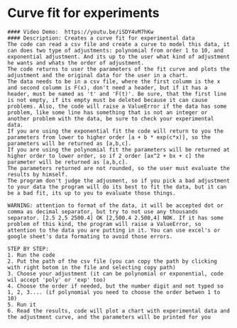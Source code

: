 # Curve fit for experiments
    #### Video Demo:  https://youtu.be/iSDY4vM7hKw
    #### Description: Creates a curve fit for experimental data
    The code can read a csv file and create a curve to model this data, it can does two type of adjustments: polynomial from order 1 to 10, and exponential adjustment. And its up to the user what kind of adjustment he wants and whats the order of adjustment.
    The code returns to user the parameters of the fit curve and plots the adjustment and the original data for the user in a chart.
    The data needs to be in a csv file, where the first columm is the x and second columm is F(x), don't need a header, but if it has a header, must be named as 't' and 'F(t)'. Be sure, that the first line is not empty, if its empty must be deleted because it can cause problems. Also, the code will raise a ValueError if the data has some problem, like some line has something that is not an integer or another problem with the data, be sure to check your experimental data.
    If you are using the exponential fit the code will return to you the parameters from lower to higher order [a + b * exp(c*x)], so the parameters will be returned as [a,b,c].
    If you are using the polynomial fit the parameters will be returned at higher order to lower order, so if 2 order [ax^2 + bx + c] the parameter will be returned as [a,b,c].
    The parameters returned are not rounded, so the user must evaluate the results by himself.
    The program don't judge the adjusment, so if you pick a bad adjustment to your data the program will do its best to fit the data, but it can be a bad fit, its up to you to evaluate those things.

    WARNING: attention to format of the data, it will be accepted dot or comma as decimal separator, but try to not use any thousands separator. [2.5 2,5 2500.4] OK [2,500.4 2.500,4] NOK. If it has some problem of this kind, the program will raise a ValueError, so attention to the data you are putting in it. You can use excel's or google sheet's data formating to avoid those errors.

    STEP BY STEP:
    1. Run the code
    2. Put the path of the csv file (you can copy the path by clicking with right botom in the file and selecting copy path)
    3. Choose your adjustment (it can be polynomial or exponential, code wil accept 'poly' or 'exp' too)
    4. Choose the order if needed, but the number digit and not typed so 1, 2, 3.... (if polynomial you need to choose the order betwen 1 to 10)
    5. Run it
    6. Read the results, code will plot a chart with experimental data and the adjustment curve, and the parameters will be printed for you
